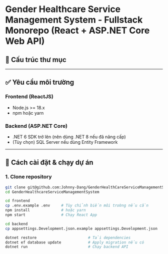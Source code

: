 # Gender Healthcare Service Management System - Fullstack Monorepo (React + ASP.NET Core Web API)

## 📁 Cấu trúc thư mục

---

## ✅ Yêu cầu môi trường

### Frontend (ReactJS)

- Node.js >= 18.x
- npm hoặc yarn

### Backend (ASP.NET Core)

- .NET 6 SDK trở lên (nên dùng .NET 8 nếu đã nâng cấp)
- (Tùy chọn) SQL Server nếu dùng Entity Framework

---

## 🚀 Cách cài đặt & chạy dự án

### 1. Clone repository

```bash
git clone git@github.com:Johnny-Dang/GenderHealthCareServiceManagementSystem.git
cd GenderHealthcareServiceManagementSystem

cd frontend
cp .env.example .env     # Tùy chỉnh biến môi trường nếu cần
npm install              # hoặc yarn
npm start                # Chạy React App

cd backend
cp appsettings.Development.json.example appsettings.Development.json

dotnet restore                       # Tải dependencies
dotnet ef database update            # Apply migration nếu có
dotnet run                           # Chạy backend API

```
